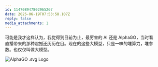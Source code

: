 ```yaml
---
id: 114708947802965267
date: 2025-06-19T07:53:58.107Z
reply: false
media_attachments: 1
---
```


可能是我才这样认为，我觉得到目前为止，最厉害的 AI 还是 AlphaGO，当时看直播带来的那种震撼还历历在目。现在的这些大模型，只是一味的堆算力，堆参数。也仅仅叫做大模型。

![AlphaGO .svg Logo](https://files.e5n.cc/media_attachments/files/114/708/932/480/956/993/original/95cf9bee73992445.png)
